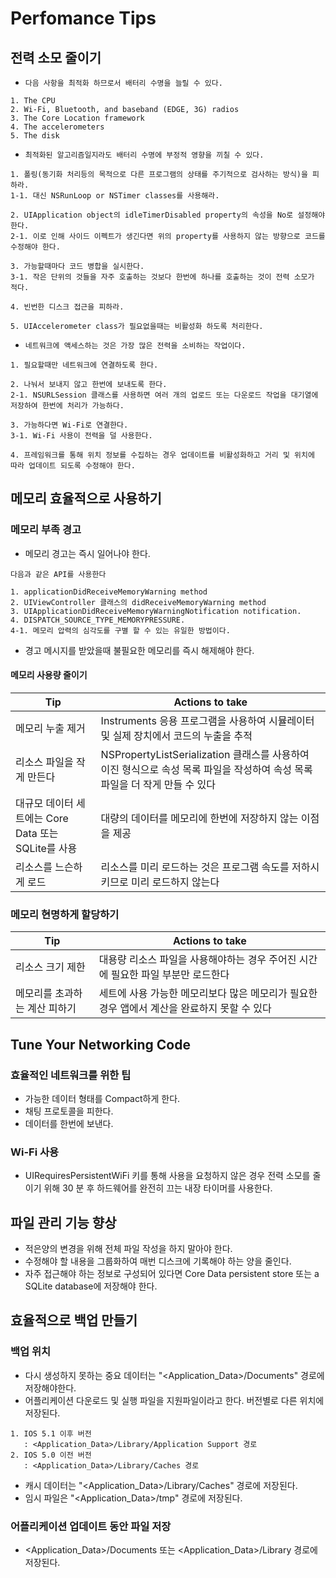 # Perfomance Tips

## 전력 소모 줄이기

+ `다음 사항을 최적화 하므로서 배터리 수명을 늘릴 수 있다.`

```
1. The CPU
2. Wi-Fi, Bluetooth, and baseband (EDGE, 3G) radios
3. The Core Location framework
4. The accelerometers
5. The disk
```

+ `최적화된 알고리즘일지라도 배터리 수명에 부정적 영향을 끼칠 수 있다.`

```
1. 폴링(동기화 처리등의 목적으로 다른 프로그램의 상태를 주기적으로 검사하는 방식)을 피하라.
1-1. 대신 NSRunLoop or NSTimer classes를 사용해라.

2. UIApplication object의 idleTimerDisabled property의 속성을 No로 설정해야한다.
2-1. 이로 인해 사이드 이펙트가 생긴다면 위의 property를 사용하지 않는 방향으로 코드를 수정해야 한다.

3. 가능할때마다 코드 병합을 실시한다.
3-1. 작은 단위의 것들을 자주 호출하는 것보다 한번에 하나를 호출하는 것이 전력 소모가 적다.

4. 빈번한 디스크 접근을 피하라.

5. UIAccelerometer class가 필요없을때는 비활성화 하도록 처리한다.
```

+ `네트워크에 액세스하는 것은 가장 많은 전력을 소비하는 작업이다.`

```
1. 필요할때만 네트워크에 연결하도록 한다.

2. 나눠서 보내지 않고 한번에 보내도록 한다.
2-1. NSURLSession 클래스를 사용하면 여러 개의 업로드 또는 다운로드 작업을 대기열에 저장하여 한번에 처리가 가능하다.

3. 가능하다면 Wi-Fi로 연결한다.
3-1. Wi-Fi 사용이 전력을 덜 사용한다.

4. 프레임워크를 통해 위치 정보를 수집하는 경우 업데이트를 비활성화하고 거리 및 위치에 따라 업데이트 되도록 수정해야 한다.
```

## 메모리 효율적으로 사용하기

### 메모리 부족 경고

+ 메모리 경고는 즉시 일어나야 한다.

```
다음과 같은 API를 사용한다

1. applicationDidReceiveMemoryWarning method
2. UIViewController 클래스의 didReceiveMemoryWarning method
3. UIApplicationDidReceiveMemoryWarningNotification notification.
4. DISPATCH_SOURCE_TYPE_MEMORYPRESSURE.
4-1. 메모리 압력의 심각도를 구별 할 수 있는 유일한 방법이다. 
```

+ 경고 메시지를 받았을때 불필요한 메모리를 즉시 해제해야 한다.

#### 메모리 사용량 줄이기

| Tip | Actions to take |
| ------ | ------- |
| 메모리 누출 제거 | Instruments 응용 프로그램을 사용하여 시뮬레이터 및 실제 장치에서 코드의 누출을 추적|
| 리소스 파일을 작게 만든다 | NSPropertyListSerialization 클래스를 사용하여 이진 형식으로 속성 목록 파일을 작성하여 속성 목록 파일을 더 작게 만들 수 있다|
| 대규모 데이터 세트에는 Core Data 또는 SQLite를 사용 | 대량의 데이터를 메모리에 한번에 저장하지 않는 이점을 제공|
| 리소스를 느슨하게 로드 | 리소스를 미리 로드하는 것은 프로그램 속도를 저하시키므로 미리 로드하지 않는다 | 

### 메모리 현명하게 할당하기

| Tip | Actions to take |
| ------ | ------- |
| 리소스 크기 제한 | 대용량 리소스 파일을 사용해야하는 경우 주어진 시간에 필요한 파일 부분만 로드한다|
| 메모리를 초과하는 계산 피하기 | 세트에 사용 가능한 메모리보다 많은 메모리가 필요한 경우 앱에서 계산을 완료하지 못할 수 있다 |

## Tune Your Networking Code

### 효율적인 네트워크를 위한 팁

+ 가능한 데이터 형태를 Compact하게 한다.
+ 채팅 프로토콜을 피한다.
+ 데이터를 한번에 보낸다.

### Wi-Fi 사용

+ UIRequiresPersistentWiFi 키를 통해 사용을 요청하지 않은 경우 전력 소모를 줄이기 위해 30 분 후 하드웨어를 완전히 끄는 내장 타이머를 사용한다.

## 파일 관리 기능 향상

+ 적은양의 변경을 위해 전체 파일 작성을 하지 말아야 한다.
+ 수정해야 할 내용을 그룹화하여 매번 디스크에 기록해야 하는 양을 줄인다.
+ 자주 접근해야 하는 정보로 구성되어 있다면 Core Data persistent store 또는 a SQLite database에 저장해야 한다.

## 효율적으로 백업 만들기

### 백업 위치

+ 다시 생성하지 못하는 중요 데이터는 "<Application_Data>/Documents" 경로에 저장해야한다.
+ 어플리케이션 다운로드 및 실행 파일을 지원파일이라고 한다. 버전별로 다른 위치에 저장된다.
```
1. IOS 5.1 이후 버전
   : <Application_Data>/Library/Application Support 경로
2. IOS 5.0 이전 버전
   : <Application_Data>/Library/Caches 경로
```
+ 캐시 데이터는 "<Application_Data>/Library/Caches" 경로에 저장된다.
+ 임시 파일은 "<Application_Data>/tmp" 경로에 저장된다.

### 어플리케이션 업데이트 동안 파일 저장

+ <Application_Data>/Documents 또는 <Application_Data>/Library 경로에 저장된다.




